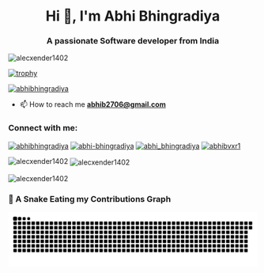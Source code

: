<h1 align="center">Hi 👋, I'm Abhi Bhingradiya</h1>
<h3 align="center">A passionate Software developer from India</h3>

<img src="https://komarev.com/ghpvc/?username=alecxender1402&label=Profile%20views&color=0e75b6&style=flat&base=1000" alt="alecxender1402" />

[![trophy](https://github-profile-trophy.vercel.app/?username=alecxender1402&title=Commit,Repositories,Experience&column=3)](https://github.com/ryo-ma/github-profile-trophy)

<p align="left"> <a href="https://twitter.com/abhibhingradiya" target="blank"><img src="https://img.shields.io/twitter/follow/abhibhingradiya?logo=twitter&style=for-the-badge" alt="abhibhingradiya" /></a> </p>

- 📫 How to reach me **abhib2706@gmail.com**

<h3 align="left">Connect with me:</h3>
<p align="left">
<a href="https://twitter.com/abhibhingradiya" target="blank"><img align="center" src="https://raw.githubusercontent.com/rahuldkjain/github-profile-readme-generator/master/src/images/icons/Social/twitter.svg" alt="abhibhingradiya" height="30" width="40" /></a>
<a href="https://linkedin.com/in/abhi-bhingradiya" target="blank"><img align="center" src="https://raw.githubusercontent.com/rahuldkjain/github-profile-readme-generator/master/src/images/icons/Social/linked-in-alt.svg" alt="abhi-bhingradiya" height="30" width="40" /></a>
<a href="https://www.leetcode.com/abhi_bhingradiya" target="blank"><img align="center" src="https://raw.githubusercontent.com/rahuldkjain/github-profile-readme-generator/master/src/images/icons/Social/leet-code.svg" alt="abhi_bhingradiya" height="30" width="40" /></a>
<a href="https://auth.geeksforgeeks.org/user/abhibvxr1" target="blank"><img align="center" src="https://raw.githubusercontent.com/rahuldkjain/github-profile-readme-generator/master/src/images/icons/Social/geeks-for-geeks.svg" alt="abhibvxr1" height="30" width="40" /></a>
</p>

<p><img align="left" src="https://github-readme-stats.vercel.app/api/top-langs?username=alecxender1402&show_icons=true&locale=en&layout=compact" alt="alecxender1402" /></p>

<p>&nbsp;<img align="center" src="https://github-readme-stats.vercel.app/api?username=alecxender1402&show_icons=true&locale=en" alt="alecxender1402" /></p>

<p><img align="center" src="https://github-readme-streak-stats.herokuapp.com/?user=alecxender1402&" alt="alecxender1402" /></p>

<h3 align="left">🐍 A Snake Eating my Contributions Graph</h3>

<picture>
  <source media="(prefers-color-scheme: dark)" srcset="https://github.com/Alecxender1402/Alecxender1402/blob/output/github-contribution-grid-snake-dark.svg" />
  <source media="(prefers-color-scheme: light)" srcset="https://github.com/Alecxender1402/Alecxender1402/blob/output/github-contribution-grid-snake.svg" />
  <img alt="github-snake" src="https://github.com/Alecxender1402/Alecxender1402/blob/output/github-contribution-grid-snake.svg" />
</picture>


